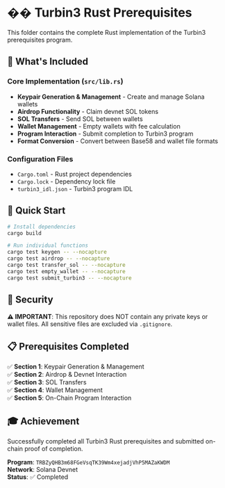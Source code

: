 # �� Turbin3 Rust Prerequisites

This folder contains the complete Rust implementation of the Turbin3 prerequisites program.

## 🎯 What's Included

### **Core Implementation (`src/lib.rs`)**
- **Keypair Generation & Management** - Create and manage Solana wallets
- **Airdrop Functionality** - Claim devnet SOL tokens  
- **SOL Transfers** - Send SOL between wallets
- **Wallet Management** - Empty wallets with fee calculation
- **Program Interaction** - Submit completion to Turbin3 program
- **Format Conversion** - Convert between Base58 and wallet file formats

### **Configuration Files**
- `Cargo.toml` - Rust project dependencies
- `Cargo.lock` - Dependency lock file
- `turbin3_idl.json` - Turbin3 program IDL

## 🚀 Quick Start

```bash
# Install dependencies
cargo build

# Run individual functions
cargo test keygen -- --nocapture
cargo test airdrop -- --nocapture
cargo test transfer_sol -- --nocapture
cargo test empty_wallet -- --nocapture
cargo test submit_turbin3 -- --nocapture
```

## 🔐 Security

**⚠️ IMPORTANT**: This repository does NOT contain any private keys or wallet files. All sensitive files are excluded via `.gitignore`.

## 📋 Prerequisites Completed

✅ **Section 1**: Keypair Generation & Management  
✅ **Section 2**: Airdrop & Devnet Interaction  
✅ **Section 3**: SOL Transfers  
✅ **Section 4**: Wallet Management  
✅ **Section 5**: On-Chain Program Interaction  

## 🎓 Achievement

Successfully completed all Turbin3 Rust prerequisites and submitted on-chain proof of completion.

**Program**: `TRBZyQHB3m68FGeVsqTK39Wm4xejadjVhP5MAZaKWDM`  
**Network**: Solana Devnet  
**Status**: ✅ Completed
